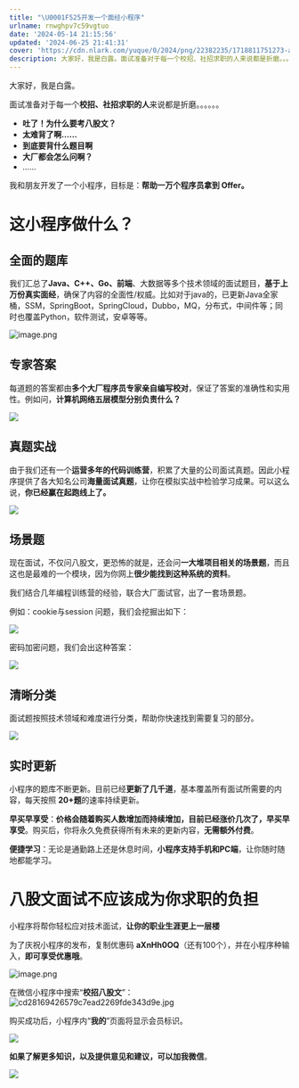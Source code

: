 ```yaml
---
title: "\U0001F525开发一个面经小程序"
urlname: rnwghpv7c59vgtuo
date: '2024-05-14 21:15:56'
updated: '2024-06-25 21:41:31'
cover: 'https://cdn.nlark.com/yuque/0/2024/png/22382235/1718811751273-adc0a552-fc72-43d2-bffa-8b7e683804e4.png'
description: 大家好，我是白露。面试准备对于每一个校招、社招求职的人来说都是折磨。。。。。。吐了！为什么要考八股文？太难背了啊……到底要背什么题目啊大厂都会怎么问啊？……我和朋友开发了一个小程序，目标是：帮助一万个程序员拿到 Offer。这小程序做什么？全面的题库我们汇总了Java、C++、Go、前端、大数...
---
```

大家好，我是白露。

面试准备对于每一个**校招、社招求职的人**来说都是折磨。。。。。。

- **吐了！为什么要考八股文？**
- **太难背了啊……**
- **到底要背什么题目啊**
- **大厂都会怎么问啊？**
- ……

我和朋友开发了一个小程序，目标是：**帮助一万个程序员拿到 Offer。**

# 这小程序做什么？

## **全面的题库**

我们汇总了**Java、C++、Go、前端**、大数据等多个技术领域的面试题目，**基于上万份真实面经**，确保了内容的全面性/权威。比如对于java的，已更新Java全家桶，SSM，SpringBoot，SpringCloud，Dubbo，MQ，分布式，中间件等；同时也覆盖Python，软件测试，安卓等等。

![image.png](https://oss1.aistar.cool/elog-offer-now/d4cb76aaa971db96cc2fba9fe6068c7a.png)

## **专家答案**

每道题的答案都由**多个大厂程序员专家亲自编写校对**，保证了答案的准确性和实用性。例如问，**计算机网络五层模型分别负责什么？**

![](https://oss1.aistar.cool/elog-offer-now/d77075072a13305a8c04530d4776764e.jpeg)

## **真题实战**

由于我们还有一个**运营多年的代码训练营**，积累了大量的公司面试真题。因此小程序提供了各大知名公司**海量面试真题**，让你在模拟实战中检验学习成果。可以这么说，**你已经赢在起跑线上了。**

![](https://oss1.aistar.cool/elog-offer-now/42b5ba2fa3b77cc57eac4172dec433ed.jpeg)

## **场景题**

现在面试，不仅问八股文，更恐怖的就是，还会问**一大堆项目相关的场景题**，而且这也是最难的一个模块，因为你网上**很少能找到这种系统的资料**。

我们结合几年编程训练营的经验，联合大厂面试官，出了一套场景题。

例如：cookie与session 问题，我们会挖掘出如下：

![](https://oss1.aistar.cool/elog-offer-now/4801699c78737c5deb38d5a5df013549.jpeg)

密码加密问题，我们会出这种答案：

![](https://oss1.aistar.cool/elog-offer-now/e24ebbc45cbb530b8ac2df3826e8adb6.jpeg)

## **清晰分类**

面试题按照技术领域和难度进行分类，帮助你快速找到需要复习的部分。

![](https://oss1.aistar.cool/elog-offer-now/dcb6cbcde293ea9789169d2a93543725.jpeg)

## **实时更新**

小程序的题库不断更新。目前已经**更新了几千道**，基本覆盖所有面试所需要的内容，每天按照 **20+题**的速率持续更新。

**早买早享受**：**价格会随着购买人数增加而持续增加，目前已经涨价几次了，早买早享受**。购买后，你将永久免费获得所有未来的更新内容，**无需额外付费**。

**便捷学习**：无论是通勤路上还是休息时间，**小程序支持手机和PC端**，让你随时随地都能学习。

# 八股文面试不应该成为你求职的负担

小程序将帮你轻松应对技术面试，**让你的职业生涯更上一层楼**

为了庆祝小程序的发布，复制优惠码 **aXnHh0OQ**（还有100个），并在小程序种输入，**即可享受优惠哦**。

![image.png](https://oss1.aistar.cool/elog-offer-now/a25aa72d0d4f84fb01e8d53e8a74a4b8.png)

在微信小程序中搜索“**校招八股文**”：
![cd28169426579c7ead2269fde343d9e.jpg](https://oss1.aistar.cool/elog-offer-now/56d7a0c27c35e6c0275d7bb0809002a3.jpeg)

购买成功后，小程序内“**我的**”页面将显示会员标识。

![](https://oss1.aistar.cool/elog-offer-now/9797948180687af8166584af984c4149.jpeg)

**如果了解更多知识，以及提供意见和建议，可以加我微信**。

![](https://oss1.aistar.cool/elog-offer-now/ac449b9a0b8e1e40803762e521d24c6f.jpeg)

